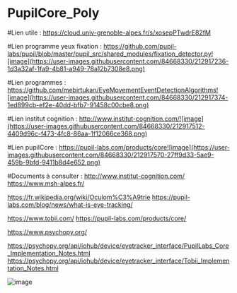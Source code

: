 # PupilCore_Poly 

#Lien utile : 
 https://cloud.univ-grenoble-alpes.fr/s/xosepPTwdrE82fM 
 
#Lien programme yeux fixation : 
https://github.com/pupil-labs/pupil/blob/master/pupil_src/shared_modules/fixation_detector.py![image](https://user-images.githubusercontent.com/84668330/212917236-1d3a32af-1fa9-4b81-a949-78a12b7308e8.png)

#Lien programmes : 
https://github.com/mebirtukan/EyeMovementEventDetectionAlgorithms![image](https://user-images.githubusercontent.com/84668330/212917374-1ed899cb-ef2e-40dd-bfb7-91458c00cbe8.png)

#Lien institut cognition : 
http://www.institut-cognition.com/![image](https://user-images.githubusercontent.com/84668330/212917512-4409d96c-f473-4fc8-86aa-1f12066ce368.png)

#Lien pupilCore : 
https://pupil-labs.com/products/core![image](https://user-images.githubusercontent.com/84668330/212917570-27ff9d33-5ae9-459b-9bfd-9411b8d4e652.png)

#Documents à consulter :
http://www.institut-cognition.com/
https://www.msh-alpes.fr/

https://fr.wikipedia.org/wiki/Oculom%C3%A9trie
https://pupil-labs.com/blog/news/what-is-eye-tracking/

https://www.tobii.com/
https://pupil-labs.com/products/core/

https://www.psychopy.org/


https://psychopy.org/api/iohub/device/eyetracker_interface/PupilLabs_Core_Implementation_Notes.html
https://psychopy.org/api/iohub/device/eyetracker_interface/Tobii_Implementation_Notes.html

![image](https://user-images.githubusercontent.com/84668330/212917648-e055111c-e14e-41e3-ba24-63b8a122a40c.png)


